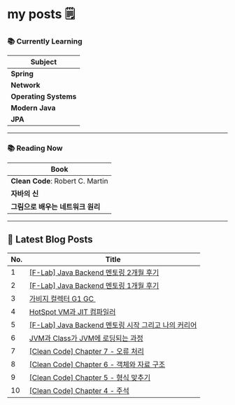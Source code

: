 # my posts 🗒️

### 📚 Currently Learning

| Subject            |
|--------------------|
| **Spring**          |
| **Network**         |
| **Operating Systems** |
| **Modern Java**     |
| **JPA**             |

---

### 📚 Reading Now

| Book                                   |
|----------------------------------------|
| **Clean Code**: Robert C. Martin       |
| **자바의 신**                           |
| **그림으로 배우는 네트워크 원리**         |

---

## 📕 Latest Blog Posts

| No. | Title                              |
|-----|------------------------------------|
| 1 | [[F-Lab] Java Backend 멘토링 2개월 후기](https://hoojjang.tistory.com/24) |
| 2 | [[F-Lab] Java Backend 멘토링 1개월 후기](https://hoojjang.tistory.com/23) |
| 3 | [가비지 컬렉터 G1 GC  ️](https://hoojjang.tistory.com/17) |
| 4 | [HotSpot VM과 JIT 컴파일러 ](https://hoojjang.tistory.com/18) |
| 5 | [[F-Lab] Java Backend 멘토링 시작 그리고 나의 커리어](https://hoojjang.tistory.com/15) |
| 6 | [JVM과 Class가 JVM에 로딩되는 과정  ](https://hoojjang.tistory.com/14) |
| 7 | [[Clean Code] Chapter 7 - 오류 처리](https://hoojjang.tistory.com/13) |
| 8 | [[Clean Code] Chapter 6 - 객체와 자료 구조](https://hoojjang.tistory.com/12) |
| 9 | [[Clean Code] Chapter 5 - 형식 맞추기](https://hoojjang.tistory.com/11) |
| 10 | [[Clean Code] Chapter 4 - 주석](https://hoojjang.tistory.com/10) |

